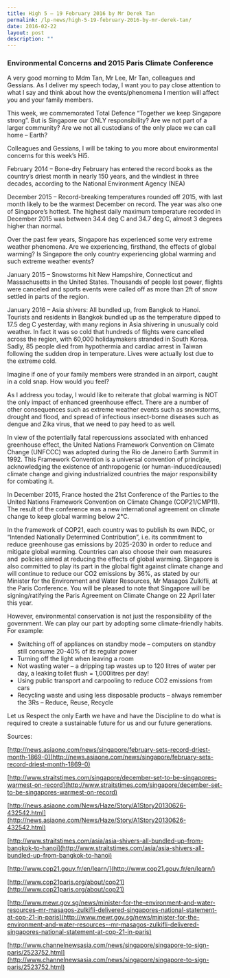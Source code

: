 ```yaml
---
title: High 5 – 19 February 2016 by Mr Derek Tan
permalink: /lp-news/high-5-19-february-2016-by-mr-derek-tan/
date: 2016-02-22
layout: post
description: ""
---
```

### Environmental Concerns and 2015 Paris Climate Conference

A very good morning to Mdm Tan, Mr Lee, Mr Tan, colleagues and Gessians. As I deliver my speech today, I want you to pay close attention to what I say and think about how the events/phenomena I mention will affect you and your family members.

This week, we commemorated Total Defence “Together we keep Singapore strong”. But is Singapore our ONLY responsibility? Are we not part of a larger community? Are we not all custodians of the only place we can call home – Earth?

Colleagues and Gessians, I will be taking to you more about environmental concerns for this week’s Hi5.

February 2014 – Bone-dry February has entered the record books as the country’s driest month in nearly 150 years, and the windiest in three decades, according to the National Environment Agency (NEA)

December 2015 – Record-breaking temperatures rounded off 2015, with last month likely to be the warmest December on record. The year was also one of Singapore’s hottest. The highest daily maximum temperature recorded in December 2015 was between 34.4 deg C and 34.7 deg C, almost 3 degrees higher than normal.

Over the past few years, Singapore has experienced some very extreme weather phenomena. Are we experiencing, firsthand, the effects of global warming? Is Singapore the only country experiencing global warming and such extreme weather events?

January 2015 – Snowstorms hit New Hampshire, Connecticut and Massachusetts in the United States. Thousands of people lost power, flights were canceled and sports events were called off as more than 2ft of snow settled in parts of the region.

January 2016 – Asia shivers: All bundled up, from Bangkok to Hanoi. Tourists and residents in Bangkok bundled up as the temperature dipped to 17.5 deg C yesterday, with many regions in Asia shivering in unusually cold weather. In fact it was so cold that hundreds of flights were cancelled across the region, with 60,000 holidaymakers stranded in South Korea. Sadly, 85 people died from hypothermia and cardiac arrest in Taiwan following the sudden drop in temperature. Lives were actually lost due to the extreme cold.

Imagine if one of your family members were stranded in an airport, caught in a cold snap. How would you feel?

As I address you today, I would like to reiterate that global warming is NOT the only impact of enhanced greenhouse effect. There are a number of other consequences such as extreme weather events such as snowstorms, drought and flood, and spread of infectious insect-borne diseases such as dengue and Zika virus, that we need to pay heed to as well.

In view of the potentially fatal repercussions associated with enhanced greenhouse effect, the United Nations Framework Convention on Climate Change (UNFCCC) was adopted during the Rio de Janeiro Earth Summit in 1992. This Framework Convention is a universal convention of principle, acknowledging the existence of anthropogenic (or human-induced/caused) climate change and giving industrialized countries the major responsibility for combating it.

In December 2015, France hosted the 21st Conference of the Parties to the United Nations Framework Convention on Climate Change (COP21/CMP11). The result of the conference was a new international agreement on climate change to keep global warming below 2°C.

In the framework of COP21, each country was to publish its own INDC, or “Intended Nationally Determined Contribution”, i.e. its commitment to reduce greenhouse gas emissions by 2025-2030 in order to reduce and mitigate global warming. Countries can also choose their own measures and  policies aimed at reducing the effects of global warming. Singapore is also committed to play its part in the global fight against climate change and will continue to reduce our CO2 emissions by 36%, as stated by our Minister for the Environment and Water Resources, Mr Masagos Zulkifli, at the Paris Conference. You will be pleased to note that Singapore will be signing/ratifying the Paris Agreement on Climate Change on 22 April later this year.

However, environmental conservation is not just the responsibility of the government. We can play our part by adopting some climate-friendly habits. For example:

*   Switching off of appliances on standby mode – computers on standby still consume 20-40% of its regular power
*   Turning off the light when leaving a room
*   Not wasting water – a dripping tap wastes up to 120 litres of water per day, a leaking toilet flush = 1,000litres per day!
*   Using public transport and carpooling to reduce CO2 emissions from cars
*   Recycling waste and using less disposable products – always remember the 3Rs – Reduce, Reuse, Recycle

Let us Respect the only Earth we have and have the Discipline to do what is required to create a sustainable future for us and our future generations.

Sources:

[http://news.asiaone.com/news/singapore/february-sets-record-driest-month-1869-0](http://news.asiaone.com/news/singapore/february-sets-record-driest-month-1869-0)

[http://www.straitstimes.com/singapore/december-set-to-be-singapores-warmest-on-record](http://www.straitstimes.com/singapore/december-set-to-be-singapores-warmest-on-record)

[http://news.asiaone.com/News/Haze/Story/A1Story20130626-432542.html](http://news.asiaone.com/News/Haze/Story/A1Story20130626-432542.html)

[http://www.straitstimes.com/asia/asia-shivers-all-bundled-up-from-bangkok-to-hanoi](http://www.straitstimes.com/asia/asia-shivers-all-bundled-up-from-bangkok-to-hanoi)

[http://www.cop21.gouv.fr/en/learn/](http://www.cop21.gouv.fr/en/learn/)

[http://www.cop21paris.org/about/cop21](http://www.cop21paris.org/about/cop21)

[http://www.mewr.gov.sg/news/minister-for-the-environment-and-water-resources–mr-masagos-zulkifli-delivered-singapores-national-statement-at-cop-21-in-paris](http://www.mewr.gov.sg/news/minister-for-the-environment-and-water-resources--mr-masagos-zulkifli-delivered-singapores-national-statement-at-cop-21-in-paris)

[http://www.channelnewsasia.com/news/singapore/singapore-to-sign-paris/2523752.html](http://www.channelnewsasia.com/news/singapore/singapore-to-sign-paris/2523752.html)